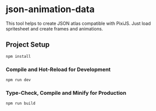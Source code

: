 # json-animation-data

 This tool helps to create JSON atlas compatible with PixiJS. Just load spritesheet and create frames and animations.

## Project Setup

```sh
npm install
```

### Compile and Hot-Reload for Development

```sh
npm run dev
```

### Type-Check, Compile and Minify for Production

```sh
npm run build
```
